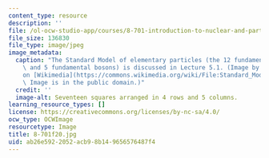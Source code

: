 ```yaml
---
content_type: resource
description: ''
file: /ol-ocw-studio-app/courses/8-701-introduction-to-nuclear-and-particle-physics-fall-2020/ab26e5922052acb98b149656576487f4_8-701f20.jpg
file_size: 136830
file_type: image/jpeg
image_metadata:
  caption: "The Standard Model of elementary particles (the 12 fundamental fermions\
    \ and 5 fundamental bosons) is discussed in Lecture 5.1. (Image by [Cush](https://en.wikipedia.org/wiki/User:Cush)\_\
    on [Wikimedia](https://commons.wikimedia.org/wiki/File:Standard_Model_of_Elementary_Particles.svg).\
    \ Image is in the public domain.)"
  credit: ''
  image-alt: Seventeen squares arranged in 4 rows and 5 columns.
learning_resource_types: []
license: https://creativecommons.org/licenses/by-nc-sa/4.0/
ocw_type: OCWImage
resourcetype: Image
title: 8-701f20.jpg
uid: ab26e592-2052-acb9-8b14-9656576487f4
---
```

